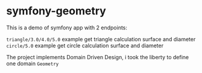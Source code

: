 # symfony-geometry

This is a demo of symfony app with 2 endpoints:

`triangle/3.0/4.0/5.0` example get triangle calculation surface and diameter
`circle/5.0` example get circle calculation surface and diameter

The project implements Domain Driven Design, i took the liberty to define one domain `Geometry` 